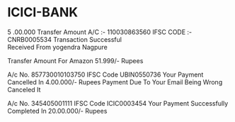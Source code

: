 # ICICI-BANK
5
.00.000 Transfer Amount 
A/C :- 110030863560
IFSC CODE :- CNRB0005534
Transaction Successful  
Received From 
yogendra Nagpure 

Transfer Amount For Amazon 51.999/- Rupees 


A/c No. 857730010103750 IFSC Code UBIN0550736
Your Payment Cancelled In 4.00.000/- Rupees 
Payment Due To Your Email Being Wrong Canceled It

A/c No. 345405001111 IFSC Code ICIC0003454
Your Payment Successfully Completed In 20.00.000/- Rupees 

